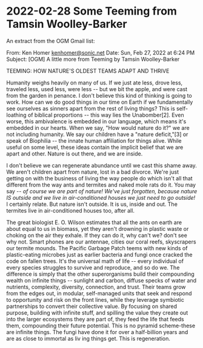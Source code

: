 # 2022-02-28 Some Teeming from Tamsin Woolley-Barker

An extract from the OGM Gmail list:

From: Ken Homer <kenhomer@sonic.net>
Date: Sun, Feb 27, 2022 at 6:24 PM
Subject: [OGM] A little more from Teeming by Tamsin Woolley-Barker

TEEMING: HOW NATURE'S OLDEST TEAMS ADAPT AND THRIVE

Humanity weighs heavily on many of us. If we just ate less, drove less, traveled less, used less, were less -- but we bit the apple, and were cast from the garden in penance. I don't believe this kind of thinking is going to work. How can we do good things in our time on Earth if we fundamentally see ourselves as sinners apart from the rest of living things? This is self-loathing of biblical proportions -- this way lies the Unabomber[2]. Even worse, this ambivalence is embedded in our language, which means it's embedded in our hearts. When we say, "How would nature do it?" we are not including humanity. We say our children have a "nature deficit,"[3] or speak of Biophilia -- the innate human affiliation for things alive. While useful on some level, these ideas contain the implicit belief that we are apart and other. Nature is out there, and we are inside.

I don't believe we can regenerate abundance until we cast this shame away. We aren't children apart from nature, lost in a bad divorce. We're just getting on with the business of living the way people do which isn't all that different from the way ants and termites and naked mole rats do it. You may say -- *of course we are part of nature! We've just forgotten, because nature IS outside and we live in air-conditioned houses we just need to go outside!* I certainly relate. But nature isn't outside. It is us, inside and out. The termites live in air-conditioned houses too, after all.

The great biologist E. O. Wilson estimates that all the ants on earth are about equal to us in biomass, yet they aren't drowning in plastic waste or choking on the air they exhale. If they can do it, why can't we? don't see why not. Smart phones are our antennae, cities our coral reefs, skyscrapers our termite mounds.  The Pacific Garbage Patch teems with new kinds of plastic-eating microbes just as earlier bacteria and fungi once cracked the code on fallen trees. It's the universal math of life -- every individual of every species struggles to survive and reproduce, and so do we. The difference is simply that the other superorganisms build their compounding wealth on infinite things -- sunlight and carbon, diffuse specks of water and nutrients, complexity, diversity, connection, and trust. Their teams grow from the edges out, in modular, self-managed units that seek and respond to opportunity and risk on the front lines, while they leverage symbiotic partnerships to convert their collective value. By focusing on shared purpose, building with infinite stuff, and spilling the value they create out into the larger ecosystems they are part of, they feed the life that feeds them, compounding their future potential. This is no pyramid scheme-these are infinite things. The fungi have done it for over a half-billion years and are as close to immortal as liv ing things get. This is regeneration.
